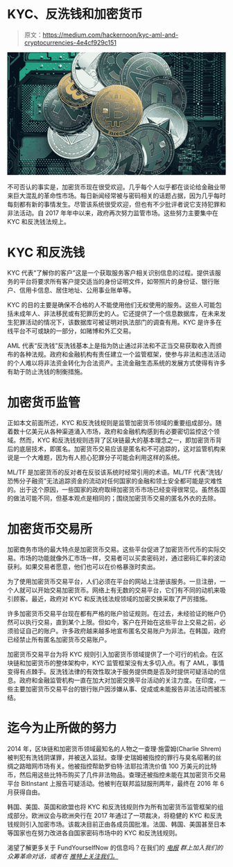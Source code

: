 # KYC、反洗钱和加密货币

> 原文：<https://medium.com/hackernoon/kyc-aml-and-cryptocurrencies-4e4cf929c151>

![](img/d5ade8d5e7bbfae83d742584bd7e7197.png)

不可否认的事实是，加密货币现在很受欢迎。几乎每个人似乎都在谈论给金融业带来巨大混乱的革命性市场。每日新闻经常被与密码相关的话题占据，因为几乎每时每刻都有新的事情发生。尽管该系统很受欢迎，但也有不少批评者说它支持犯罪和非法活动。自 2017 年年中以来，政府再次努力监管市场。这些努力主要集中在 KYC 和反洗钱法规上。

# KYC 和反洗钱

KYC 代表“了解你的客户”这是一个获取服务客户相关识别信息的过程。提供该服务的平台将要求所有客户提交适当的身份证明文件，如带照片的身份证、银行账户、信用卡信息、居住地址、公用事业账单等。

KYC 的目的主要是确保不合格的人不能使用他们无权使用的服务。这些人可能包括未成年人、非法移民或有犯罪历史的人。它还提供了一个信息数据库，在未来发生犯罪活动的情况下，该数据库可被证明对执法部门的调查有用。KYC 是许多在线平台不可或缺的一部分，如赌博和外汇交易。

AML 代表“反洗钱”反洗钱基本上是指为防止通过非法和不正当交易获取收入而颁布的各种法规。政府和金融机构有责任建立一个监管框架，使参与非法和违法活动的个人难以将非法资金转化为合法资产。主流金融生态系统的发展方式使得有许多有助于防止洗钱的制衡措施。

# 加密货币监管

正如本文前面所述，KYC 和反洗钱规则是监管加密货币领域的重要组成部分。随着数十亿美元从各种渠道涌入市场，政府和金融机构感到有必要密切监控这个领域。然而，KYC 和反洗钱规则违背了区块链最大的基本理念之一，即加密货币背后的底层技术，即匿名。加密货币交易应该是匿名和不可追踪的，这对监管机构来说是一个大难题，因为有人担心犯罪分子可能会利用这样的系统。

ML/TF 是加密货币的反对者在反驳该系统时经常引用的术语。ML/TF 代表“洗钱/恐怖分子融资”无法追踪资金的流动对任何国家的金融和领土安全都可能是灾难性的。出于这个原因，一些国家的政府取缔加密货币市场已经变得很常见。虽然各国的做法可能不同，但基本观点是相同的；围绕加密货币交易的匿名外衣的去除。

# 加密货币交易所

加密商务市场的最大特点是加密货币交易。这些平台促进了加密货币代币的实际交易。市场的功能就像外汇市场一样，交易者可以买卖密码对，通过密码汇率的波动获利。如果交易者愿意，他们也可以在价格暴涨时卖出。

为了使用加密货币交易平台，人们必须在平台的网站上注册该服务。一旦注册，一个人就可以开始交易加密货币。网络上有无数的交易平台，它们有不同的动机来吸引顾客。最近，政府对 KYC 和反洗钱法规领域的加密交换采取了严厉措施。

许多加密货币交易平台现在都有严格的账户验证规则。在过去，未经验证的帐户仍然可以执行交易，直到某个上限。但如今，客户在开始在这些平台上交易之前，必须验证自己的账户。许多政府越来越多地宣布匿名交易账户为非法。在韩国，政府已经禁止所有匿名加密货币交易账户。

加密货币交易平台为将 KYC 规则引入加密货币领域提供了一个可行的机会。在区块链和加密货币的整体架构中，KYC 监管框架没有太多切入点。有了 AML，事情变得有点棘手。反洗钱法律的有效性取决于服务提供商是否及时提供可疑活动的信息。政府和金融监管机构一直在加大对加密交换平台活动的关注力度。在印度，一些主要加密货币交易平台的银行账户因涉嫌从事、促成或未能报告非法活动而被冻结。

# 迄今为止所做的努力

2014 年，区块链和加密货币领域最知名的人物之一查理·施雷姆(Charlie Shrem)被判犯有洗钱阴谋罪，并被送入监狱。查理·史瑞姆被指控的罪行与臭名昭著的丝绸之路暗网市场有关。他被指控帮助罗伯特·法耶拉清洗价值 100 万美元的比特币，然后用这些比特币购买了几件非法物品。查理还被指控未能在其加密货币交易平台 BitInstant 上报告可疑活动。他被判在联邦监狱服刑两年，最终在 2016 年 6 月获得自由。

韩国、美国、英国和欧盟也将 KYC 和反洗钱规则作为所有加密货币监管框架的组成部分。欧洲议会与欧洲央行在 2017 年通过了一项裁决，将稳健的 KYC 和反洗钱规则引入加密市场。该裁决目前正由各成员国批准。法国、韩国、美国甚至日本等国家也在努力改进各自国家密码市场中的 KYC 和反洗钱规则。

渴望了解更多关于 FundYourselfNow 的信息吗？在我们的 [*电报*](https://t.me/fundyourselfnow) *群上加入我们的众筹革命对话，或者在* [*推特上关注我们。*](https://twitter.com/fundyourselfnow)